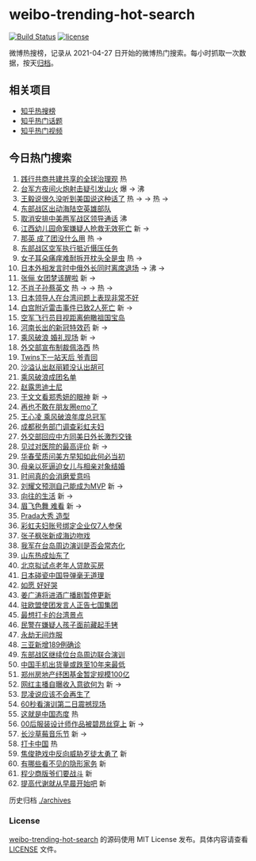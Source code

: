 # weibo-trending-hot-search

[![Build Status](https://github.com/justjavac/weibo-trending-hot-search/workflows/ci/badge.svg?branch=master)](https://github.com/justjavac/weibo-trending-hot-search/actions)
[![license](https://img.shields.io/github/license/justjavac/weibo-trending-hot-search)](https://github.com/justjavac/weibo-trending-hot-search/blob/master/LICENSE)

微博热搜榜，记录从 2021-04-27 日开始的微博热门搜索。每小时抓取一次数据，按天[归档](./archives)。

## 相关项目

- [知乎热搜榜](https://github.com/justjavac/zhihu-trending-top-search)
- [知乎热门话题](https://github.com/justjavac/zhihu-trending-hot-questions)
- [知乎热门视频](https://github.com/justjavac/zhihu-trending-hot-video)

## 今日热门搜索

<!-- BEGIN -->
<!-- 最后更新时间 Sat Aug 06 2022 05:14:04 GMT+0800 (China Standard Time) -->

1. [践行共商共建共享的全球治理观](https://s.weibo.com//weibo?q=%23%E8%B7%B5%E8%A1%8C%E5%85%B1%E5%95%86%E5%85%B1%E5%BB%BA%E5%85%B1%E4%BA%AB%E7%9A%84%E5%85%A8%E7%90%83%E6%B2%BB%E7%90%86%E8%A7%82%23&Refer=new_time)
   热
1. [台军方夜间火炮射击疑引发山火](https://s.weibo.com//weibo?q=%23%E5%8F%B0%E5%86%9B%E6%96%B9%E5%A4%9C%E9%97%B4%E7%81%AB%E7%82%AE%E5%B0%84%E5%87%BB%E7%96%91%E5%BC%95%E5%8F%91%E5%B1%B1%E7%81%AB%23&Refer=top)
   爆 -> 沸
1. [王毅说很久没听到美国说这种话了](https://s.weibo.com//weibo?q=%23%E7%8E%8B%E6%AF%85%E8%AF%B4%E5%BE%88%E4%B9%85%E6%B2%A1%E5%90%AC%E5%88%B0%E7%BE%8E%E5%9B%BD%E8%AF%B4%E8%BF%99%E7%A7%8D%E8%AF%9D%E4%BA%86%23&Refer=top)
   热 -> -> 热 ->
1. [东部战区出动海陆空英雄部队](https://s.weibo.com//weibo?q=%23%E4%B8%9C%E9%83%A8%E6%88%98%E5%8C%BA%E5%87%BA%E5%8A%A8%E6%B5%B7%E9%99%86%E7%A9%BA%E8%8B%B1%E9%9B%84%E9%83%A8%E9%98%9F%23&Refer=top)
1. [取消安排中美两军战区领导通话](https://s.weibo.com//weibo?q=%23%E5%8F%96%E6%B6%88%E5%AE%89%E6%8E%92%E4%B8%AD%E7%BE%8E%E4%B8%A4%E5%86%9B%E6%88%98%E5%8C%BA%E9%A2%86%E5%AF%BC%E9%80%9A%E8%AF%9D%23&Refer=top)
   沸
1. [江西幼儿园命案嫌疑人抢救无效死亡](https://s.weibo.com//weibo?q=%23%E6%B1%9F%E8%A5%BF%E5%B9%BC%E5%84%BF%E5%9B%AD%E5%91%BD%E6%A1%88%E5%AB%8C%E7%96%91%E4%BA%BA%E6%8A%A2%E6%95%91%E6%97%A0%E6%95%88%E6%AD%BB%E4%BA%A1%23&Refer=top)
   新 ->
1. [那英 成了团没什么用](https://s.weibo.com//weibo?q=%E9%82%A3%E8%8B%B1%20%E6%88%90%E4%BA%86%E5%9B%A2%E6%B2%A1%E4%BB%80%E4%B9%88%E7%94%A8&Refer=top)
   热 ->
1. [东部战区空军执行抵近慑压任务](https://s.weibo.com//weibo?q=%23%E4%B8%9C%E9%83%A8%E6%88%98%E5%8C%BA%E7%A9%BA%E5%86%9B%E6%89%A7%E8%A1%8C%E6%8A%B5%E8%BF%91%E6%85%91%E5%8E%8B%E4%BB%BB%E5%8A%A1%23&Refer=top)
1. [女子耳朵痛痒难耐拆开枕头全是虫](https://s.weibo.com//weibo?q=%23%E5%A5%B3%E5%AD%90%E8%80%B3%E6%9C%B5%E7%97%9B%E7%97%92%E9%9A%BE%E8%80%90%E6%8B%86%E5%BC%80%E6%9E%95%E5%A4%B4%E5%85%A8%E6%98%AF%E8%99%AB%23&Refer=top)
   热 ->
1. [日本外相发言时中俄外长同时离席退场](https://s.weibo.com//weibo?q=%23%E6%97%A5%E6%9C%AC%E5%A4%96%E7%9B%B8%E5%8F%91%E8%A8%80%E6%97%B6%E4%B8%AD%E4%BF%84%E5%A4%96%E9%95%BF%E5%90%8C%E6%97%B6%E7%A6%BB%E5%B8%AD%E9%80%80%E5%9C%BA%23&Refer=top)
   -> 沸 ->
1. [张俪 女团梦该醒啦](https://s.weibo.com//weibo?q=%E5%BC%A0%E4%BF%AA%20%E5%A5%B3%E5%9B%A2%E6%A2%A6%E8%AF%A5%E9%86%92%E5%95%A6&Refer=top)
   新 ->
1. [不肖子孙蔡英文](https://s.weibo.com//weibo?q=%23%E4%B8%8D%E8%82%96%E5%AD%90%E5%AD%99%E8%94%A1%E8%8B%B1%E6%96%87%23&Refer=top)
   热 -> -> 热 ->
1. [日本领导人在台湾问题上表现非常不好](https://s.weibo.com//weibo?q=%23%E6%97%A5%E6%9C%AC%E9%A2%86%E5%AF%BC%E4%BA%BA%E5%9C%A8%E5%8F%B0%E6%B9%BE%E9%97%AE%E9%A2%98%E4%B8%8A%E8%A1%A8%E7%8E%B0%E9%9D%9E%E5%B8%B8%E4%B8%8D%E5%A5%BD%23&Refer=top)
1. [白宫附近雷击事件已致2人死亡](https://s.weibo.com//weibo?q=%23%E7%99%BD%E5%AE%AB%E9%99%84%E8%BF%91%E9%9B%B7%E5%87%BB%E4%BA%8B%E4%BB%B6%E5%B7%B2%E8%87%B42%E4%BA%BA%E6%AD%BB%E4%BA%A1%23&Refer=top)
   新 ->
1. [空军飞行员目视距离俯瞰祖国宝岛](https://s.weibo.com//weibo?q=%23%E7%A9%BA%E5%86%9B%E9%A3%9E%E8%A1%8C%E5%91%98%E7%9B%AE%E8%A7%86%E8%B7%9D%E7%A6%BB%E4%BF%AF%E7%9E%B0%E7%A5%96%E5%9B%BD%E5%AE%9D%E5%B2%9B%23&Refer=top)
1. [河南长出的新冠特效药](https://s.weibo.com//weibo?q=%23%E6%B2%B3%E5%8D%97%E9%95%BF%E5%87%BA%E7%9A%84%E6%96%B0%E5%86%A0%E7%89%B9%E6%95%88%E8%8D%AF%23&Refer=top)
   新 ->
1. [乘风破浪 婚礼现场](https://s.weibo.com//weibo?q=%E4%B9%98%E9%A3%8E%E7%A0%B4%E6%B5%AA%20%E5%A9%9A%E7%A4%BC%E7%8E%B0%E5%9C%BA&Refer=top)
   新 ->
1. [外交部宣布制裁佩洛西](https://s.weibo.com//weibo?q=%23%E5%A4%96%E4%BA%A4%E9%83%A8%E5%AE%A3%E5%B8%83%E5%88%B6%E8%A3%81%E4%BD%A9%E6%B4%9B%E8%A5%BF%23&Refer=top)
   热
1. [Twins下一站天后 爷青回](https://s.weibo.com//weibo?q=Twins%E4%B8%8B%E4%B8%80%E7%AB%99%E5%A4%A9%E5%90%8E%20%E7%88%B7%E9%9D%92%E5%9B%9E&Refer=top)
1. [沙溢认出赵丽颖没认出胡可](https://s.weibo.com//weibo?q=%23%E6%B2%99%E6%BA%A2%E8%AE%A4%E5%87%BA%E8%B5%B5%E4%B8%BD%E9%A2%96%E6%B2%A1%E8%AE%A4%E5%87%BA%E8%83%A1%E5%8F%AF%23&Refer=top)
1. [乘风破浪成团名单](https://s.weibo.com//weibo?q=%23%E4%B9%98%E9%A3%8E%E7%A0%B4%E6%B5%AA%E6%88%90%E5%9B%A2%E5%90%8D%E5%8D%95%23&Refer=top)
1. [赵露思迪士尼](https://s.weibo.com//weibo?q=%23%E8%B5%B5%E9%9C%B2%E6%80%9D%E8%BF%AA%E5%A3%AB%E5%B0%BC%23&Refer=top)
1. [于文文看郑秀妍的眼神](https://s.weibo.com//weibo?q=%23%E4%BA%8E%E6%96%87%E6%96%87%E7%9C%8B%E9%83%91%E7%A7%80%E5%A6%8D%E7%9A%84%E7%9C%BC%E7%A5%9E%23&Refer=top)
   新 ->
1. [再也不敢在朋友圈emo了](https://s.weibo.com//weibo?q=%23%E5%86%8D%E4%B9%9F%E4%B8%8D%E6%95%A2%E5%9C%A8%E6%9C%8B%E5%8F%8B%E5%9C%88emo%E4%BA%86%23&Refer=top)
1. [王心凌 乘风破浪年度总冠军](https://s.weibo.com//weibo?q=%E7%8E%8B%E5%BF%83%E5%87%8C%20%E4%B9%98%E9%A3%8E%E7%A0%B4%E6%B5%AA%E5%B9%B4%E5%BA%A6%E6%80%BB%E5%86%A0%E5%86%9B&Refer=top)
1. [成都税务部门调查彩虹夫妇](https://s.weibo.com//weibo?q=%23%E6%88%90%E9%83%BD%E7%A8%8E%E5%8A%A1%E9%83%A8%E9%97%A8%E8%B0%83%E6%9F%A5%E5%BD%A9%E8%99%B9%E5%A4%AB%E5%A6%87%23&Refer=top)
1. [外交部回应中方同美日外长激烈交锋](https://s.weibo.com//weibo?q=%23%E5%A4%96%E4%BA%A4%E9%83%A8%E5%9B%9E%E5%BA%94%E4%B8%AD%E6%96%B9%E5%90%8C%E7%BE%8E%E6%97%A5%E5%A4%96%E9%95%BF%E6%BF%80%E7%83%88%E4%BA%A4%E9%94%8B%23&Refer=top)
1. [见过对医院的最高评价](https://s.weibo.com//weibo?q=%23%E8%A7%81%E8%BF%87%E5%AF%B9%E5%8C%BB%E9%99%A2%E7%9A%84%E6%9C%80%E9%AB%98%E8%AF%84%E4%BB%B7%23&Refer=top)
   新 ->
1. [华春莹质问美方早知如此何必当初](https://s.weibo.com//weibo?q=%23%E5%8D%8E%E6%98%A5%E8%8E%B9%E8%B4%A8%E9%97%AE%E7%BE%8E%E6%96%B9%E6%97%A9%E7%9F%A5%E5%A6%82%E6%AD%A4%E4%BD%95%E5%BF%85%E5%BD%93%E5%88%9D%23&Refer=top)
1. [母亲以死逼迫女儿与相亲对象结婚](https://s.weibo.com//weibo?q=%23%E6%AF%8D%E4%BA%B2%E4%BB%A5%E6%AD%BB%E9%80%BC%E8%BF%AB%E5%A5%B3%E5%84%BF%E4%B8%8E%E7%9B%B8%E4%BA%B2%E5%AF%B9%E8%B1%A1%E7%BB%93%E5%A9%9A%23&Refer=top)
1. [时间真的会消磨爱意吗](https://s.weibo.com//weibo?q=%23%E6%97%B6%E9%97%B4%E7%9C%9F%E7%9A%84%E4%BC%9A%E6%B6%88%E7%A3%A8%E7%88%B1%E6%84%8F%E5%90%97%23&Refer=top)
1. [刘耀文预测自己能成为MVP](https://s.weibo.com//weibo?q=%23%E5%88%98%E8%80%80%E6%96%87%E9%A2%84%E6%B5%8B%E8%87%AA%E5%B7%B1%E8%83%BD%E6%88%90%E4%B8%BAMVP%23&Refer=top)
   新 ->
1. [向往的生活](https://s.weibo.com//weibo?q=%E5%90%91%E5%BE%80%E7%9A%84%E7%94%9F%E6%B4%BB&Refer=top)
   新 ->
1. [眉飞色舞 难看](https://s.weibo.com//weibo?q=%E7%9C%89%E9%A3%9E%E8%89%B2%E8%88%9E%20%E9%9A%BE%E7%9C%8B&Refer=top)
   新 ->
1. [Prada大秀 造型](https://s.weibo.com//weibo?q=Prada%E5%A4%A7%E7%A7%80%20%E9%80%A0%E5%9E%8B&Refer=top)
1. [彩虹夫妇账号绑定企业仅7人参保](https://s.weibo.com//weibo?q=%23%E5%BD%A9%E8%99%B9%E5%A4%AB%E5%A6%87%E8%B4%A6%E5%8F%B7%E7%BB%91%E5%AE%9A%E4%BC%81%E4%B8%9A%E4%BB%857%E4%BA%BA%E5%8F%82%E4%BF%9D%23&Refer=top)
1. [张子枫张新成海边吻戏](https://s.weibo.com//weibo?q=%23%E5%BC%A0%E5%AD%90%E6%9E%AB%E5%BC%A0%E6%96%B0%E6%88%90%E6%B5%B7%E8%BE%B9%E5%90%BB%E6%88%8F%23&Refer=top)
1. [我军在台岛周边演训是否会常态化](https://s.weibo.com//weibo?q=%23%E6%88%91%E5%86%9B%E5%9C%A8%E5%8F%B0%E5%B2%9B%E5%91%A8%E8%BE%B9%E6%BC%94%E8%AE%AD%E6%98%AF%E5%90%A6%E4%BC%9A%E5%B8%B8%E6%80%81%E5%8C%96%23&Refer=top)
1. [山东热成灿东了](https://s.weibo.com//weibo?q=%23%E5%B1%B1%E4%B8%9C%E7%83%AD%E6%88%90%E7%81%BF%E4%B8%9C%E4%BA%86%23&Refer=top)
1. [北京拟试点老年人贷款买房](https://s.weibo.com//weibo?q=%23%E5%8C%97%E4%BA%AC%E6%8B%9F%E8%AF%95%E7%82%B9%E8%80%81%E5%B9%B4%E4%BA%BA%E8%B4%B7%E6%AC%BE%E4%B9%B0%E6%88%BF%23&Refer=top)
1. [日本碰瓷中国导弹毫无道理](https://s.weibo.com//weibo?q=%23%E6%97%A5%E6%9C%AC%E7%A2%B0%E7%93%B7%E4%B8%AD%E5%9B%BD%E5%AF%BC%E5%BC%B9%E6%AF%AB%E6%97%A0%E9%81%93%E7%90%86%23&Refer=top)
1. [如愿 好好哭](https://s.weibo.com//weibo?q=%E5%A6%82%E6%84%BF%20%E5%A5%BD%E5%A5%BD%E5%93%AD&Refer=top)
1. [姜广涛将进酒广播剧暂停更新](https://s.weibo.com//weibo?q=%23%E5%A7%9C%E5%B9%BF%E6%B6%9B%E5%B0%86%E8%BF%9B%E9%85%92%E5%B9%BF%E6%92%AD%E5%89%A7%E6%9A%82%E5%81%9C%E6%9B%B4%E6%96%B0%23&Refer=top)
1. [驻欧盟使团发言人正告七国集团](https://s.weibo.com//weibo?q=%23%E9%A9%BB%E6%AC%A7%E7%9B%9F%E4%BD%BF%E5%9B%A2%E5%8F%91%E8%A8%80%E4%BA%BA%E6%AD%A3%E5%91%8A%E4%B8%83%E5%9B%BD%E9%9B%86%E5%9B%A2%23&Refer=top)
1. [最想打卡的台湾景点](https://s.weibo.com//weibo?q=%23%E6%9C%80%E6%83%B3%E6%89%93%E5%8D%A1%E7%9A%84%E5%8F%B0%E6%B9%BE%E6%99%AF%E7%82%B9%23&Refer=top)
1. [民警在嫌疑人孩子面前藏起手铐](https://s.weibo.com//weibo?q=%23%E6%B0%91%E8%AD%A6%E5%9C%A8%E5%AB%8C%E7%96%91%E4%BA%BA%E5%AD%A9%E5%AD%90%E9%9D%A2%E5%89%8D%E8%97%8F%E8%B5%B7%E6%89%8B%E9%93%90%23&Refer=top)
1. [永劫无间炸服](https://s.weibo.com//weibo?q=%23%E6%B0%B8%E5%8A%AB%E6%97%A0%E9%97%B4%E7%82%B8%E6%9C%8D%23&Refer=top)
1. [三亚新增189例确诊](https://s.weibo.com//weibo?q=%23%E4%B8%89%E4%BA%9A%E6%96%B0%E5%A2%9E189%E4%BE%8B%E7%A1%AE%E8%AF%8A%23&Refer=top)
1. [东部战区继续位台岛周边联合演训](https://s.weibo.com//weibo?q=%23%E4%B8%9C%E9%83%A8%E6%88%98%E5%8C%BA%E7%BB%A7%E7%BB%AD%E4%BD%8D%E5%8F%B0%E5%B2%9B%E5%91%A8%E8%BE%B9%E8%81%94%E5%90%88%E6%BC%94%E8%AE%AD%23&Refer=top)
1. [中国手机出货量或跌至10年来最低](https://s.weibo.com//weibo?q=%23%E4%B8%AD%E5%9B%BD%E6%89%8B%E6%9C%BA%E5%87%BA%E8%B4%A7%E9%87%8F%E6%88%96%E8%B7%8C%E8%87%B310%E5%B9%B4%E6%9D%A5%E6%9C%80%E4%BD%8E%23&Refer=top)
1. [郑州房地产纾困基金暂定规模100亿](https://s.weibo.com//weibo?q=%23%E9%83%91%E5%B7%9E%E6%88%BF%E5%9C%B0%E4%BA%A7%E7%BA%BE%E5%9B%B0%E5%9F%BA%E9%87%91%E6%9A%82%E5%AE%9A%E8%A7%84%E6%A8%A1100%E4%BA%BF%23&Refer=top)
1. [网红主播自曝收入意欲何为](https://s.weibo.com//weibo?q=%23%E7%BD%91%E7%BA%A2%E4%B8%BB%E6%92%AD%E8%87%AA%E6%9B%9D%E6%94%B6%E5%85%A5%E6%84%8F%E6%AC%B2%E4%BD%95%E4%B8%BA%23&Refer=top)
   新 ->
1. [昆凌说应该不会再生了](https://s.weibo.com//weibo?q=%23%E6%98%86%E5%87%8C%E8%AF%B4%E5%BA%94%E8%AF%A5%E4%B8%8D%E4%BC%9A%E5%86%8D%E7%94%9F%E4%BA%86%23&Refer=top)
1. [60秒看演训第二日震撼现场](https://s.weibo.com//weibo?q=%2360%E7%A7%92%E7%9C%8B%E6%BC%94%E8%AE%AD%E7%AC%AC%E4%BA%8C%E6%97%A5%E9%9C%87%E6%92%BC%E7%8E%B0%E5%9C%BA%23&Refer=top)
1. [这就是中国态度](https://s.weibo.com//weibo?q=%23%E8%BF%99%E5%B0%B1%E6%98%AF%E4%B8%AD%E5%9B%BD%E6%80%81%E5%BA%A6%23&Refer=new_time)
   热
1. [00后服装设计师作品被碧昂丝穿上](https://s.weibo.com//weibo?q=%2300%E5%90%8E%E6%9C%8D%E8%A3%85%E8%AE%BE%E8%AE%A1%E5%B8%88%E4%BD%9C%E5%93%81%E8%A2%AB%E7%A2%A7%E6%98%82%E4%B8%9D%E7%A9%BF%E4%B8%8A%23&Refer=top)
   新 ->
1. [长沙草莓音乐节](https://s.weibo.com//weibo?q=%23%E9%95%BF%E6%B2%99%E8%8D%89%E8%8E%93%E9%9F%B3%E4%B9%90%E8%8A%82%23&Refer=top)
   新 ->
1. [打卡中国](https://s.weibo.com//weibo?q=%23%E6%89%93%E5%8D%A1%E4%B8%AD%E5%9B%BD%23&Refer=new_time)
   热
1. [焦俊艳戏中反向威胁歹徒太勇了](https://s.weibo.com//weibo?q=%23%E7%84%A6%E4%BF%8A%E8%89%B3%E6%88%8F%E4%B8%AD%E5%8F%8D%E5%90%91%E5%A8%81%E8%83%81%E6%AD%B9%E5%BE%92%E5%A4%AA%E5%8B%87%E4%BA%86%23&Refer=top)
   新
1. [有哪些看不见的隐形家务](https://s.weibo.com//weibo?q=%23%E6%9C%89%E5%93%AA%E4%BA%9B%E7%9C%8B%E4%B8%8D%E8%A7%81%E7%9A%84%E9%9A%90%E5%BD%A2%E5%AE%B6%E5%8A%A1%23&Refer=top)
   新
1. [程少商版爷们要战斗](https://s.weibo.com//weibo?q=%23%E7%A8%8B%E5%B0%91%E5%95%86%E7%89%88%E7%88%B7%E4%BB%AC%E8%A6%81%E6%88%98%E6%96%97%23&Refer=top)
   新
1. [提高代谢就从早晨开始吧](https://s.weibo.com//weibo?q=%23%E6%8F%90%E9%AB%98%E4%BB%A3%E8%B0%A2%E5%B0%B1%E4%BB%8E%E6%97%A9%E6%99%A8%E5%BC%80%E5%A7%8B%E5%90%A7%23&Refer=top)
   新

<!-- END -->

历史归档 [./archives](./archives)

### License

[weibo-trending-hot-search](https://github.com/justjavac/weibo-trending-hot-search)
的源码使用 MIT License 发布。具体内容请查看 [LICENSE](./LICENSE) 文件。
